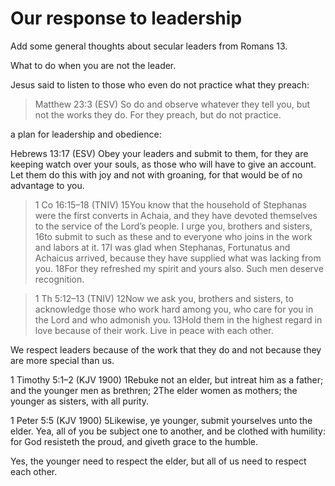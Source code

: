 # Our response to leadership

Add some general thoughts about secular leaders from Romans 13.

What to do when you are not the leader.

Jesus said to listen to those who even do not practice what they preach:

> Matthew 23:3 (ESV)
> So do and observe whatever they tell you, but not the works they do. For they preach, but do not practice.

a plan for leadership and obedience:

Hebrews 13:17 (ESV)
Obey your leaders and submit to them, for they are keeping watch over your souls, as those who will have to give an account. Let them do this with joy and not with groaning, for that would be of no advantage to you.

> 1 Co 16:15–18 (TNIV)
> 15You know that the household of Stephanas were the first converts in Achaia, and they have devoted themselves to the service of the Lord’s people. I urge you, brothers and sisters,
> 16to submit to such as these and to everyone who joins in the work and labors at it.
> 17I was glad when Stephanas, Fortunatus and Achaicus arrived, because they have supplied what was lacking from you.
> 18For they refreshed my spirit and yours also. Such men deserve recognition.

> 1 Th 5:12–13 (TNIV)
> 12Now we ask you, brothers and sisters, to acknowledge those who work hard among you, who care for you in the Lord and who admonish you.
> 13Hold them in the highest regard in love because of their work. Live in peace with each other.

We respect leaders because of the work that they do and not because they are more special than us.

1 Timothy 5:1–2 (KJV 1900)
1Rebuke not an elder, but intreat him as a father; and the younger men as brethren;
2The elder women as mothers; the younger as sisters, with all purity.

1 Peter 5:5 (KJV 1900)
5Likewise, ye younger, submit yourselves unto the elder. Yea, all of you be subject one to another, and be clothed with humility: for God resisteth the proud, and giveth grace to the humble.

Yes, the younger need to respect the elder, but all of us need to respect each other.
